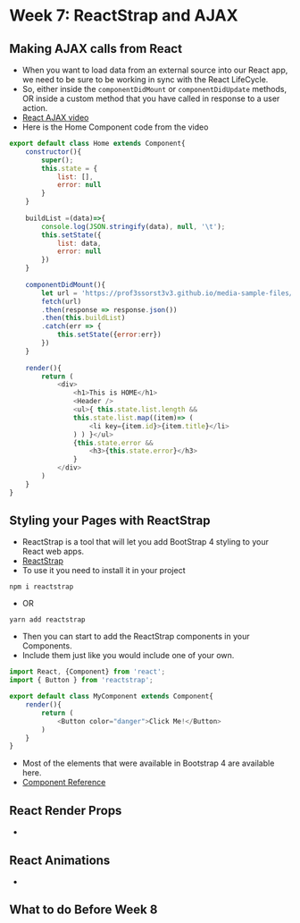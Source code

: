 # Week 7: ReactStrap and AJAX

## Making AJAX calls from React

- When you want to load data from an external source into our React app, we need to be sure to be working in sync with the React LifeCycle.
- So, either inside the `componentDidMount` or `componentDidUpdate` methods, OR inside a custom method that you have called in response to a user action.
- [React AJAX video]()
- Here is the Home Component code from the video

```javascript
export default class Home extends Component{
    constructor(){
        super();
        this.state = {
            list: [],
            error: null
        }
    }
    
    buildList =(data)=>{
        console.log(JSON.stringify(data), null, '\t');
        this.setState({
            list: data,
            error: null
        })
    }
    
    componentDidMount(){
        let url = 'https://prof3ssorst3v3.github.io/media-sample-files/products.json';
        fetch(url)
        .then(response => response.json())
        .then(this.buildList)
        .catch(err => {
            this.setState({error:err})
        })
    }
    
    render(){
        return (
            <div>
                <h1>This is HOME</h1>
                <Header />
                <ul>{ this.state.list.length &&
                this.state.list.map((item)=> (
                    <li key={item.id}>{item.title}</li>
                ) ) }</ul>
                {this.state.error &&
                    <h3>{this.state.error}</h3>
                }
            </div>
        )
    }
}
```


## Styling your Pages with ReactStrap

- ReactStrap is a tool that will let you add BootStrap 4 styling to your React web apps.
- [ReactStrap](https://reactstrap.github.io/)
- To use it you need to install it in your project
```
npm i reactstrap
```
- OR
```
yarn add reactstrap
```
- Then you can start to add the ReactStrap components in your Components.
- Include them just like you would include one of your own.

```javascript
import React, {Component} from 'react';
import { Button } from 'reactstrap';

export default class MyComponent extends Component{
    render(){
        return (
            <Button color="danger">Click Me!</Button>
        )
    }
}
```

- Most of the elements that were available in Bootstrap 4 are available here.
- [Component Reference](https://reactstrap.github.io/components/alerts/)


## React Render Props

- 


## React Animations

- 


## What to do Before Week 8


